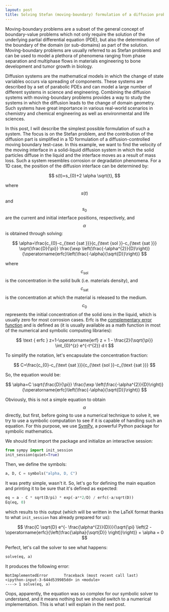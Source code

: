 ```yaml
---
layout: post
title: Solving Stefan (moving-boundary) formulation of a diffusion problem using numerical and symbolic computing - Part 1
---
```


Moving-boundary problems are a subset of the general concept of boundary-value problems which not only require the solution of the underlying partial differential equation (PDE), but also the determination of the boundary of the domain (or sub-domains) as part of the solution.  Moving-boundary problems are usually referred to as Stefan problems and can be used to model a plethora of phenomena ranging from phase separation and multiphase flows in materials engineering to bone development and tumor growth in biology. 

Diffusion systems are the mathematical models in which the change of state variables occurs via spreading of components. These systems are described by a set of parabolic PDEs and can model a large number of different systems in science and engineering. Combining the diffusion systems with moving-boundary problems provides a way to study the systems in which the diffusion leads to the change of domain geometry. Such systems have great importance in various real-world scenarios in chemistry and chemical engineering as well as environmental and life sciences.

In this post, I will describe the simplest possible formulation of such a system. The focus is on the Stefan problem, and the contribution of the diffusion part is simplified in a 1D formulation of a diffusion-controlled moving boundary test-case. In this example, we want to find the velocity of the moving interface in a solid-liquid diffusion system in which the solid particles diffuse in the liquid and the interface moves as a result of mass loss. Such a system resembles corrosion or degradation phenomena. For a 1D case, the position of the diffusion interface can be determined by:

$$
s(t)=s_{0}+2 \alpha \sqrt{t},
$$

where $$s(t)$$ and $$s_0$$ are the current and initial interface positions, respectively, and $$\alpha$$ is obtained through solving:

$$
\alpha=\frac{c_{0}-c_{\text {sat }}}{c_{\text {sol }}-c_{\text {sat }}} \sqrt{\frac{D}{\pi}} \frac{\exp \left(\frac{-\alpha^{2}}{D}\right)}{\operatorname{erfc}\left(\frac{-\alpha}{\sqrt{D}}\right)}
$$

where $$c_{\text {sol}}$$ is the concentration in the solid bulk (i.e. materials density), and $$c_{\text {sat}}$$ is the concentration at which the material is released to the medium. $$c_{0}$$ represents the initial concentration of the solid ions in the liquid, which is usually zero for most corrosion cases. Erfc is the [complementary error function](https://en.wikipedia.org/wiki/Error_function) and is defined as (it is usually available as a math function in most of the  numerical and symbolic computing libraries):

$$
\text { erfc } z=1-\operatorname{erf} z = 1 - \frac{2}{\sqrt{\pi}} \int_{0}^{z} e^{-t^{2}} d t
$$

To simplify the notation, let's encapsulate the concentration fraction:

$$
C=\frac{c_{0}-c_{\text {sat }}}{c_{\text {sol }}-c_{\text {sat }}} 
$$

So, the equation would be:

$$
\alpha=C \sqrt{\frac{D}{\pi}} \frac{\exp \left(\frac{-\alpha^{2}}{D}\right)}{\operatorname{erfc}\left(\frac{-\alpha}{\sqrt{D}}\right)}
$$

Obviously, this is not a simple equation to obtain $$\alpha$$ directly, but first, before going to use a numerical technique to solve it, we try to use a symbolic computation to see if it is capable of handling such an equation. For this purpose, we use [SymPy](https://www.sympy.org/en/index.html), a powerful Python package for symbolic mathematics. 

We should first import the package and initialize an interactive session:

```python
from sympy import init_session
init_session(quiet=True)
```

Then, we define the symbols:

```python
a, D, C = symbols("alpha, D, C")
```

It was pretty simple, wasn't it. So, let's go for defining the main equation and printing it to be sure that it's defined as expected:

```python
eq = a - C * sqrt(D/pi) * exp(-a**2/D) / erfc(-a/sqrt(D))
Eq(eq, 0)
```

which results to this output (which will be written in the LaTeX format thanks to what ``init_session`` has already prepared for us):

$$
\frac{C \sqrt{D} e^{- \frac{\alpha^{2}}{D}}}{\sqrt{\pi} \left(2 - \operatorname{erfc}{\left(\frac{\alpha}{\sqrt{D}} \right)}\right)} + \alpha = 0
$$

Perfect, let's call the solver to see what happens:

```python
solve(eq, a)
```

It produces the following error:

```
NotImplementedError       Traceback (most recent call last)
<ipython-input-3-644d539985dd> in <module>
----> 1 solve(eq, a)
```

Oops, apparently, the equation was so complex for our symbolic solver to understand, and it means nothing but we should switch to a numerical implementation. This is what I will explain in the next post.